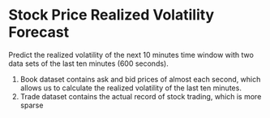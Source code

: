 # Stock Price Realized Volatility Forecast

Predict the realized volatility of the next 10 minutes time window with two data sets of the last ten minutes (600 seconds). 
1. Book dataset contains ask and bid prices of almost each second, which allows us to calculate the realized volatility of the last ten minutes. 
2. Trade dataset contains the actual record of stock trading, which is more sparse
